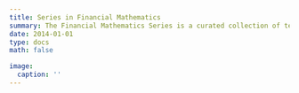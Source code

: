 ```yaml
---
title: Series in Financial Mathematics
summary: The Financial Mathematics Series is a curated collection of textbooks and reference works designed to provide comprehensive insights into the mathematical principles underlying modern finance. This series serves as an essential resource for students, academics, and professionals who seek to deepen their understanding of financial theories, models, and quantitative techniques. The books in this series bridge the gap between theoretical finance and practical implementation, offering readers the tools to excel in both academic and professional settings.
date: 2014-01-01
type: docs
math: false

image:
  caption: ''
---
```


